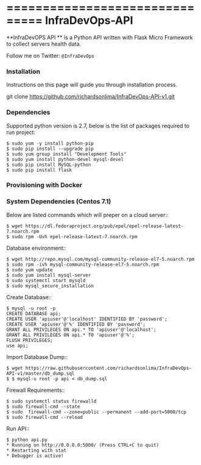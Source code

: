 ===============================
InfraDevOps-API
===============================

**InfraDevOPS API ** is a Python API written with Flask Micro Framework to collect servers health data.

Follow me on Twitter: `@InfraDevOps`

### Installation

Instructions on this page will guide you through installation process.  

git clone https://github.com/richardsonlima/InfraDevOps-API-v1.git 

### Dependencies

Supported python version is 2.7, below is the list of packages required to run project:

    $ sudo yum -y install python-pip
    $ sudo pip install --upgrade pip
    $ sudo yum group install "Development Tools"
    $ sudo yum install python-devel mysql-devel
    $ sudo pip install MySQL-python
    $ sudo pip install flask

### Provisioning with Docker


### System Dependencies (Centos 7.1)
Below are listed commands which will preper on a cloud server::

    $ wget https://dl.fedoraproject.org/pub/epel/epel-release-latest-7.noarch.rpm
    $ sudo rpm -Uvh epel-release-latest-7.noarch.rpm
    
Database environment::

    $ wget http://repo.mysql.com/mysql-community-release-el7-5.noarch.rpm
    $ sudo rpm -ivh mysql-community-release-el7-5.noarch.rpm
    $ sudo yum update
    $ sudo yum install mysql-server
    $ sudo systemctl start mysqld
    $ sudo mysql_secure_installation
    
Create Database::

    $ mysql -u root -p
    CREATE DATABASE api;
    CREATE USER 'apiuser'@'localhost' IDENTIFIED BY 'password';
    CREATE USER 'apiuser'@'%' IDENTIFIED BY 'password';
    GRANT ALL PRIVILEGES ON api.* TO 'apiuser'@'localhost';
    GRANT ALL PRIVILEGES ON api.* TO 'apiuser'@'%';
    FLUSH PRIVILEGES;
    use api;

Import Database Dump::

    $ wget https://raw.githubusercontent.com/richardsonlima/InfraDevOps-API-v1/master/db_dump.sql
    $ $ mysql-u root -p api < db_dump.sql
  
Firewall Requirements::

    $ sudo systemctl status firewalld
    $ sudo firewall-cmd --state
    $ sudo  firewall-cmd --zone=public --permanent --add-port=5000/tcp
    $ sudo firewall-cmd --reload

Run API::

    $ python api.py  
    * Running on http://0.0.0.0:5000/ (Press CTRL+C to quit)
    * Restarting with stat
    * Debugger is active!
